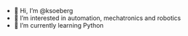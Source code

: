 - 👋 Hi, I’m @ksoeberg
- 👀 I’m interested in automation, mechatronics and robotics
- 🌱 I’m currently learning Python


<!---
ksoeberg/ksoeberg is a ✨ special ✨ repository because its `README.md` (this file) appears on your GitHub profile.
You can click the Preview link to take a look at your changes.
--->

